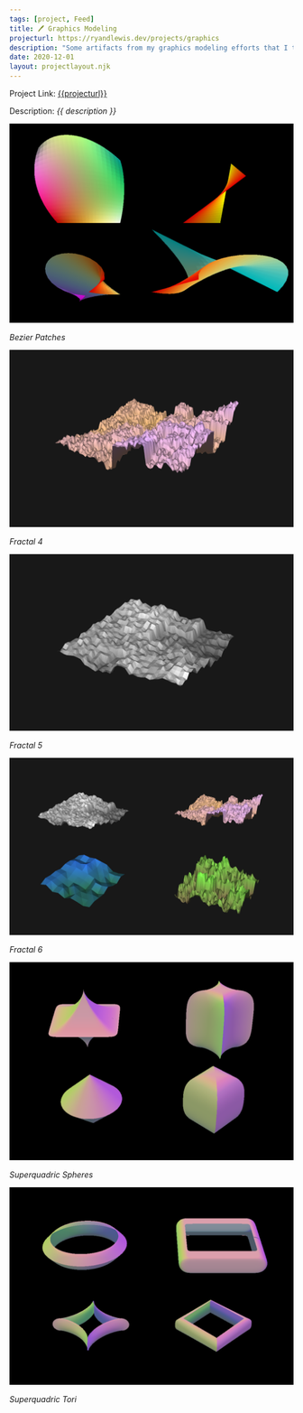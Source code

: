 ```yaml
---
tags: [project, Feed]
title: 🖊 Graphics Modeling
projecturl: https://ryandlewis.dev/projects/graphics
description: "Some artifacts from my graphics modeling efforts that I think don't look half bad. All programmatically generated using a RenderMan-based graphics pipeline."
date: 2020-12-01
layout: projectlayout.njk
---
```


Project Link: [{{projecturl}}]({{projecturl}})

Description: _{{ description }}_

<div class="image">

![Bezier Patches](/assets/images/graphics/BezierPatches.png#responsiveimage "Bezier Patches")

_Bezier Patches_

![Fractal 4](/assets/images/graphics/Fractal4.png#responsiveimage "Fractal 4")

_Fractal 4_

![Fractal 5](/assets/images/graphics/Fractal5.png#responsiveimage "Fractal 5")

_Fractal 5_

![Fractal 6](/assets/images/graphics/Fractal6.png#responsiveimage "Fractal 6")

_Fractal 6_

![Superquadric Spheres](/assets/images/graphics/SuperquadricSphere.png#responsiveimage "Superquadric Spheres")

_Superquadric Spheres_

![Superquadric Tori](/assets/images/graphics/SuperquadricTori.png#responsiveimage "Superquadric Tori")

_Superquadric Tori_

</div>
